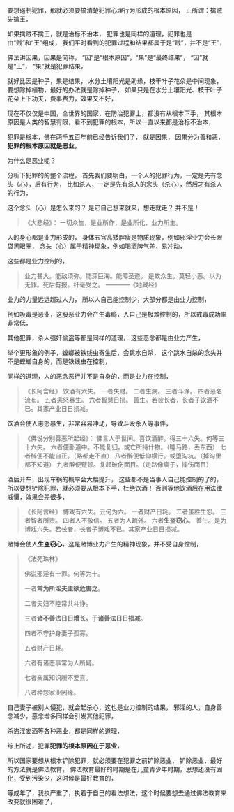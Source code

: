 要想遏制犯罪，那就必须要搞清楚犯罪心理行为形成的根本原因，
正所谓：擒贼先擒王，

如果擒贼不擒王，就是治标不治本，
犯罪也是同样的道理，犯罪也是由“贼”和“王”组成，
我们平时看到的犯罪过程和结果都属于是“贼”，并不是“王”，

佛法讲因果，因果是简称，
“因”是“根本原因”，“果”是“最终结果”，
“因”就是“王”，
“果”就是犯罪结果，

就好比因是种子，果是结果，
水分土壤阳光是助缘，枝干叶子花朵是中间现象，
要想除掉植物，最好的办法就是除掉种子，
如果只是在水分土壤阳光、枝干叶子花朵上下功夫，费事费力，效果又不好，

现在不仅仅是中国，全世界的国家，在防治犯罪上，都没有从根本下手，
其根本原因是人类的智慧有限，看不到犯罪的根本，所以一直以来都是治标不治本，

犯罪是根本，佛在两千五百年前已经告诉我们了，
就是因果，
因果分为善和恶，
**犯罪的根本原因就是恶业**，

为什么是恶业呢？

分析下犯罪的的整个流程，
首先我们要明白，一个人的犯罪行为，一定是先有念头（心），后有行为，
比如杀人，一定是先有杀人的念头（杀心），然后才有杀人的行为，

这个念头（心）是怎么来的？
是它自己想来就来，想走就走？
并不是！

> 《大悲经》： 
> 一切众生，是业所作，是业所化，业力所生。

人的身心都是业力形成的，
身体五官高矮胖瘦是物质现象，例如邪淫业力会长眼袋黑眼圈，
念头（心）属于精神现象，例如喝酒脾气差，易冲动，

这些都是业力控制的，

> 业力甚大。能敌须弥。能深巨海。能障圣道。 
> 是故众生。莫轻小恶。以为无罪。死后有报。纤毫受之。 
> ————《地藏经》

业力的力量远远超过人力，
所以人自己能控制少，大部分都是由业力控制，

例如吸毒是恶业，这股恶业力会产生毒瘾，人自己是极难控制的，所以戒毒成功率非常低，

其他犯罪，杀人强奸偷盗等都是同样的道理，
这些恶念都是由业力产生，

举个更形象的例子，螳螂被铁线虫寄生后，会跳水自杀，
这个跳水自杀的念头并不是螳螂自身的，而是铁线虫在控制，

同样的道理，人的恶念恶行并不是自身的，而是业力在控制，

> 《长阿含经》
> 饮酒有六失。
> 一者失财。
> 二者生病。
> 三者斗诤。
> 四者恶名流布。
> 五者恚怒暴生。
> 六者智慧日损。
> 善生。若彼长者．长者子饮酒不已。其家产业日日损减。

饮酒会使人恚怒暴生，非常容易冲动，导致斗殴杀人等事件，

> 《佛说分别善恶所起经》：
> 佛言人于世间。喜饮酒醉。得三十六失。何等三十六失。
> 六者便卧道中。不能复归。或亡所持什物。（睡马路，丢东西）
> 七者醉便不能自正。（路都走不直）
> 八者醉便低仰横行。或堕沟坑。（掉沟里都不知道）
> 九者醉便躄顿。复起破伤面目。（走路像瘸子，摔伤面目）

酒后开车，出现车祸的概率会大幅提升，
这些都不是当事人自己能控制的了的，
所以要想铲除犯罪，就必须要从根本下手，杜绝饮酒！
否则等他饮酒后在用法律威慑，效果会差很多，

> ﻿《长阿含经》
> 博戏有六失。云何为六。
> 一者财产日耗。
> 二者虽胜生怨。
> 三者智者所责。
> 四者人不敬信。
> 五者为人疏外。
> 六者**生盗窃心**。
> 善生。是为博戏六失。若长者．长者子博戏不已。其家产业日日损减。

赌博会使人**生盗窃心**，这是赌博业力产生的精神现象，并不受自身控制，

> 《法苑珠林》 
> 
> 佛说邪淫有十罪。何等为十。 
> 
> 一者**常为所淫夫主欲危害之**。 
> 
> 二者夫妇不睦常共斗诤。 
> 
> 三者**诸不善法日日增长。于诸善法日日损减**。 
> 
> 四者不守护身妻子孤寡。 
> 
> 五者财产日耗。 
> 
> 六者有诸恶事常为人所疑。 
> 
> 七者亲属知识所不爱喜。 
> 
> 八者种怨家业因缘。

自己妻子被别人侵犯，就会起杀心，这也是业力控制的结果，
邪淫的人，自身善念减少，恶念增多同样会引发其他犯罪，

杀盗淫妄酒等各种恶业，都是同样的道理，

综上所述，犯罪**犯罪的根本原因在于恶业**，

所以国家要想从根本铲除犯罪，就必须要在犯罪之前铲除恶业，
铲除恶业，最好的方法就是佛法教育，
佛法教育最好的时期是在儿童青少年时期，思想还没有固化，受到污染少，这时候是最好教育的，

等成年了，我执严重了，执着于自己的看法想法，这个时候要想去通过佛法教育来改变就很困难了，








